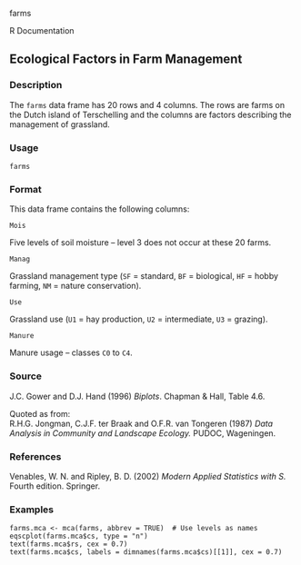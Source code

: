 farms

R Documentation

##  Ecological Factors in Farm Management

### Description

The `farms` data frame has 20 rows and 4 columns. The rows are farms on the
Dutch island of Terschelling and the columns are factors describing the
management of grassland.

### Usage

    
    farms

### Format

This data frame contains the following columns:

`Mois`

Five levels of soil moisture – level 3 does not occur at these 20 farms.

`Manag`

Grassland management type (`SF` = standard, `BF` = biological, `HF` = hobby
farming, `NM` = nature conservation).

`Use`

Grassland use (`U1` = hay production, `U2` = intermediate, `U3` = grazing).

`Manure`

Manure usage – classes `C0` to `C4`.

### Source

J.C. Gower and D.J. Hand (1996) _Biplots_. Chapman & Hall, Table 4.6.

Quoted as from:  
R.H.G. Jongman, C.J.F. ter Braak and O.F.R. van Tongeren (1987) _Data Analysis
in Community and Landscape Ecology._ PUDOC, Wageningen.

### References

Venables, W. N. and Ripley, B. D. (2002) _Modern Applied Statistics with S._
Fourth edition. Springer.

### Examples

    
    farms.mca <- mca(farms, abbrev = TRUE)  # Use levels as names
    eqscplot(farms.mca$cs, type = "n")
    text(farms.mca$rs, cex = 0.7)
    text(farms.mca$cs, labels = dimnames(farms.mca$cs)[[1]], cex = 0.7)

